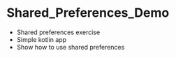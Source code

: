 # Shared_Preferences_Demo
- Shared preferences exercise
- Simple kotlin app
- Show how to use shared preferences
